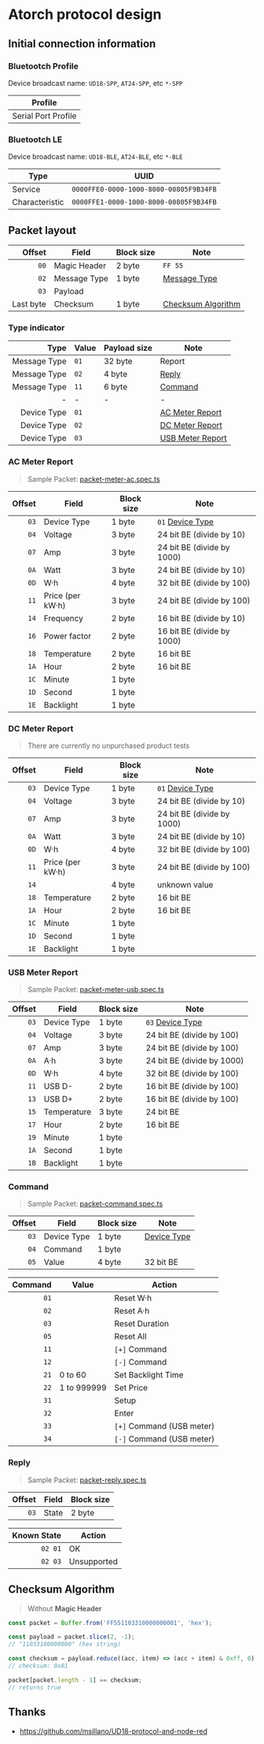 ﻿# Atorch protocol design

## Initial connection information

### Bluetootch Profile

Device broadcast name: `UD18-SPP`, `AT24-SPP`, etc `*-SPP`

| Profile             |
| ------------------- |
| Serial Port Profile |

### Bluetootch LE

Device broadcast name: `UD18-BLE`, `AT24-BLE`, etc `*-BLE`

| Type           | UUID                                   |
| -------------- | -------------------------------------- |
| Service        | `0000FFE0-0000-1000-8000-00805F9B34FB` |
| Characteristic | `0000FFE1-0000-1000-8000-00805F9B34FB` |

## Packet layout

|    Offset | Field        | Block size | Note                                      |
| --------: | ------------ | ---------- | ----------------------------------------- |
|      `00` | Magic Header | 2 byte     | `FF 55`                                   |
|      `02` | Message Type | 1 byte     | [Message Type](#type-indicator)           |
|      `03` | Payload      |            |                                           |
| Last byte | Checksum     | 1 byte     | [Checksum Algorithm](#checksum-algorithm) |

### Type indicator

|         Type | Value | Payload size | Note                                  |
| -----------: | ----- | ------------ | ------------------------------------- |
| Message Type | `01`  | 32 byte      | Report                                |
| Message Type | `02`  | 4 byte       | [Reply](#reply)                       |
| Message Type | `11`  | 6 byte       | [Command](#command)                   |
|            - | -     | -            | -                                     |
|  Device Type | `01`  |              | [AC Meter Report](#ac-meter-report)   |
|  Device Type | `02`  |              | [DC Meter Report](#dc-meter-report)   |
|  Device Type | `03`  |              | [USB Meter Report](#usb-meter-report) |

### AC Meter Report

> Sample Packet:
> [packet-meter-ac.spec.ts](../src/service/atorch-packet/packet-meter-ac.spec.ts)

| Offset | Field            | Block size | Note                                |
| -----: | ---------------- | ---------- | ----------------------------------- |
|   `03` | Device Type      | 1 byte     | `01` [Device Type](#type-indicator) |
|   `04` | Voltage          | 3 byte     | 24 bit BE (divide by 10)            |
|   `07` | Amp              | 3 byte     | 24 bit BE (divide by 1000)          |
|   `0A` | Watt             | 3 byte     | 24 bit BE (divide by 10)            |
|   `0D` | W·h              | 4 byte     | 32 bit BE (divide by 100)           |
|   `11` | Price (per kW·h) | 3 byte     | 24 bit BE (divide by 100)           |
|   `14` | Frequency        | 2 byte     | 16 bit BE (divide by 10)            |
|   `16` | Power factor     | 2 byte     | 16 bit BE (divide by 1000)          |
|   `18` | Temperature      | 2 byte     | 16 bit BE                           |
|   `1A` | Hour             | 2 byte     | 16 bit BE                           |
|   `1C` | Minute           | 1 byte     |                                     |
|   `1D` | Second           | 1 byte     |                                     |
|   `1E` | Backlight        | 1 byte     |                                     |

### DC Meter Report

> There are currently no unpurchased product tests

| Offset | Field            | Block size | Note                                |
| -----: | ---------------- | ---------- | ----------------------------------- |
|   `03` | Device Type      | 1 byte     | `01` [Device Type](#type-indicator) |
|   `04` | Voltage          | 3 byte     | 24 bit BE (divide by 10)            |
|   `07` | Amp              | 3 byte     | 24 bit BE (divide by 1000)          |
|   `0A` | Watt             | 3 byte     | 24 bit BE (divide by 10)            |
|   `0D` | W·h              | 4 byte     | 32 bit BE (divide by 100)           |
|   `11` | Price (per kW·h) | 3 byte     | 24 bit BE (divide by 100)           |
|   `14` |                  | 4 byte     | unknown value                       |
|   `18` | Temperature      | 2 byte     | 16 bit BE                           |
|   `1A` | Hour             | 2 byte     | 16 bit BE                           |
|   `1C` | Minute           | 1 byte     |                                     |
|   `1D` | Second           | 1 byte     |                                     |
|   `1E` | Backlight        | 1 byte     |                                     |

### USB Meter Report

> Sample Packet:
> [packet-meter-usb.spec.ts](../src/service/atorch-packet/packet-meter-usb.spec.ts)

| Offset | Field       | Block size | Note                                |
| -----: | ----------- | ---------- | ----------------------------------- |
|   `03` | Device Type | 1 byte     | `03` [Device Type](#type-indicator) |
|   `04` | Voltage     | 3 byte     | 24 bit BE (divide by 100)           |
|   `07` | Amp         | 3 byte     | 24 bit BE (divide by 100)           |
|   `0A` | A·h         | 3 byte     | 24 bit BE (divide by 1000)          |
|   `0D` | W·h         | 4 byte     | 32 bit BE (divide by 100)           |
|   `11` | USB D-      | 2 byte     | 16 bit BE (divide by 100)           |
|   `13` | USB D+      | 2 byte     | 16 bit BE (divide by 100)           |
|   `15` | Temperature | 3 byte     | 24 bit BE                           |
|   `17` | Hour        | 2 byte     | 16 bit BE                           |
|   `19` | Minute      | 1 byte     |                                     |
|   `1A` | Second      | 1 byte     |                                     |
|   `1B` | Backlight   | 1 byte     |                                     |

### Command

> Sample Packet:
> [packet-command.spec.ts](../src/service/atorch-packet/packet-command.spec.ts)

| Offset | Field       | Block size | Note                           |
| -----: | ----------- | ---------- | ------------------------------ |
|   `03` | Device Type | 1 byte     | [Device Type](#type-indicator) |
|   `04` | Command     | 1 byte     |                                |
|   `05` | Value       | 4 byte     | 32 bit BE                      |

| Command | Value       | Action                    |
| ------: | ----------- | ------------------------- |
|    `01` |             | Reset W·h                 |
|    `02` |             | Reset A·h                 |
|    `03` |             | Reset Duration            |
|    `05` |             | Reset All                 |
|    `11` |             | `[+]` Command             |
|    `12` |             | `[-]` Command             |
|    `21` | 0 to 60     | Set Backlight Time        |
|    `22` | 1 to 999999 | Set Price                 |
|    `31` |             | Setup                     |
|    `32` |             | Enter                     |
|    `33` |             | `[+]` Command (USB meter) |
|    `34` |             | `[-]` Command (USB meter) |

### Reply

> Sample Packet:
> [packet-reply.spec.ts](../src/service/atorch-packet/packet-reply.spec.ts)

| Offset | Field | Block size |
| -----: | ----- | ---------- |
|   `03` | State | 2 byte     |

| Known State | Action      |
| ----------: | ----------- |
|     `02 01` | OK          |
|     `02 03` | Unsupported |

## Checksum Algorithm

> Without **Magic Header**

```javascript
const packet = Buffer.from('FF551103310000000001', 'hex');

const payload = packet.slice(2, -1);
// "11033100000000" (hex string)

const checksum = payload.reduce((acc, item) => (acc + item) & 0xff, 0) ^ 0x44;
// checksum: 0x01

packet[packet.length - 1] == checksum;
// returns true
```

## Thanks

- <https://github.com/msillano/UD18-protocol-and-node-red>
